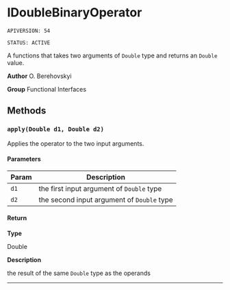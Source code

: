 # IDoubleBinaryOperator

`APIVERSION: 54`

`STATUS: ACTIVE`

A functions that takes two arguments of `Double` type and returns an `Double` value.


**Author** O. Berehovskyi


**Group** Functional Interfaces

## Methods
### `apply(Double d1, Double d2)`

Applies the operator to the two input arguments.

#### Parameters
|Param|Description|
|---|---|
|`d1`|the first input argument of `Double` type|
|`d2`|the second input argument of `Double` type|

#### Return

**Type**

Double

**Description**

the result of the same `Double` type as the operands

---
